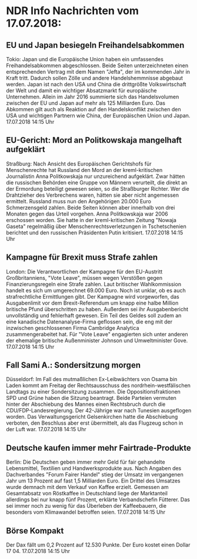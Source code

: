 # NDR Info Nachrichten vom 17.07.2018:


## EU und Japan besiegeln Freihandelsabkommen
Tokio:   		Japan und die Europäische Union haben ein umfassendes Freihandelsabkommen abgeschlossen. Beide Seiten unterzeichneten einen entsprechenden Vertrag mit dem Namen "Jefta", der im kommenden Jahr in Kraft tritt. Dadurch sollen Zölle und andere Handelshemmnisse abgebaut werden. Japan ist nach den USA und China die drittgrößte Volkswirtschaft der Welt und damit ein wichtiger Absatzmarkt für europäische Unternehmen. Allein im Jahr 2016 summierte sich das Handelsvolumen zwischen der EU und Japan auf mehr als 125 Milliarden Euro. Das Abkommen gilt auch als Reaktion auf den Handelskonflikt zwischen den USA und wichtigen Partnern wie China, der Europäischen Union und Japan. 17.07.2018 14:15 Uhr 

## EU-Gericht: Mord an Politkowskaja mangelhaft aufgeklärt
Straßburg: Nach Ansicht des Europäischen Gerichtshofs für Menschenrechte hat Russland den Mord an der kreml-kritischen Journalistin Anna Politkowskaja nur unzureichend aufgeklärt. Zwar hätten die russischen Behörden eine Gruppe von Männern verurteilt, die direkt an der Ermordung beteiligt gewesen seien, so die Straßburger Richter. Wer die Drahtzieher des Verbrechens waren, hätten sie aber nicht angemessen ermittelt. Russland muss nun den Angehörigen 20.000 Euro Schmerzensgeld zahlen. Beide Seiten können aber innerhalb von drei Monaten gegen das Urteil vorgehen. Anna Politkowskaja war 2006 erschossen worden. Sie hatte in der kreml-kritischen Zeitung "Nowaja Gaseta" regelmäßig über Menschenrechtsverletzungen in Tschetschenien berichtet und den russischen Präsidenten Putin kritisiert. 17.07.2018 14:15 Uhr 

## Kampagne für Brexit muss Strafe zahlen
London: Die Verantwortlichen der Kampagne für den EU-Austritt Großbritanniens, "Vote Leave", müssen wegen Verstößen gegen Finanzierungsregeln eine Strafe zahlen. Laut britischer Wahlkommission handelt es sich um umgerechnet 69.000 Euro. Noch ist unklar, ob es auch strafrechtliche Ermittlungen gibt. Der Kampagne wird vorgeworfen, das Ausgabenlimit vor dem Brexit-Referendum um knapp eine halbe Million britische Pfund überschritten zu haben. Außerdem sei ihr Ausgabenbericht unvollständig und fehlerhaft gewesen. Ein Teil des Geldes soll zudem an eine kanadische Datenanalyse-Firma geflossen sein, die eng mit der inzwischen geschlossenen Firma Cambridge Analytica zusammengerabeitet hat. Für "Vote Leave" engagierten sich unter anderen der ehemalige britische Außenminister Johnson und Umweltminister Gove. 17.07.2018 14:15 Uhr 

## Fall Sami A.: Sondersitzung morgen
Düsseldorf: Im Fall des mutmaßlichen Ex-Leibwächters von Osama bin Laden kommt am Freitag der Rechtsausschuss des nordrhein-westfälischen Landtags zu einer Sondersitzung zusammen. Die Oppositionsfraktionen SPD und Grüne haben die Sitzung beantragt. Beide Parteien vermuten hinter der Abschiebung des Mannes einen Rechtsbruch durch die CDU/FDP-Landesregierung. Der 42-Jährige war nach Tunesien ausgeflogen worden. Das Verwaltungsgericht Gelsenkirchen hatte die Abschiebung verboten, den Beschluss aber erst übermittelt, als das Flugzeug schon in der Luft war. 17.07.2018 14:15 Uhr 

## Deutsche kaufen immer mehr Fairtrade-Produkte
Berlin: Die Deutschen geben immer mehr Geld für fair gehandelte Lebensmittel, Textilien und Handwerksprodukte aus. Nach Angaben des Dachverbandes "Forum Fairer Handel" stieg der Umsatz im vergangenen Jahr um 13 Prozent auf fast 1,5 Milliarden Euro. Ein Drittel des Umsatzes wurde demnach mit dem Verkauf von Kaffee erzielt. Gemessen am Gesamtabsatz von Röstkaffee in Deutschland liege der Marktanteil allerdings bei nur knapp fünf Prozent, erklärte Verbandschefin Fütterer. Das sei immer noch zu wenig für das Überleben der Kaffeebauern, die besonders vom Klimawandel betroffen seien. 17.07.2018 14:15 Uhr 

## Börse Kompakt
Der Dax fällt um 0,2 Prozent auf 12.530 Punkte. Der Euro kostet einen Dollar 17 04. 17.07.2018 14:15 Uhr 
